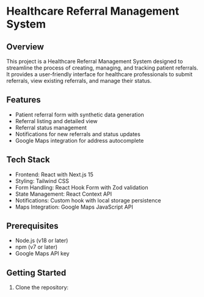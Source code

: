# Healthcare Referral Management System

## Overview

This project is a Healthcare Referral Management System designed to streamline the process of creating, managing, and tracking patient referrals. It provides a user-friendly interface for healthcare professionals to submit referrals, view existing referrals, and manage their status.

## Features

- Patient referral form with synthetic data generation
- Referral listing and detailed view
- Referral status management
- Notifications for new referrals and status updates
- Google Maps integration for address autocomplete

## Tech Stack

- Frontend: React with Next.js 15
- Styling: Tailwind CSS
- Form Handling: React Hook Form with Zod validation
- State Management: React Context API
- Notifications: Custom hook with local storage persistence
- Maps Integration: Google Maps JavaScript API

## Prerequisites

- Node.js (v18 or later)
- npm (v7 or later)
- Google Maps API key

## Getting Started

1. Clone the repository:

